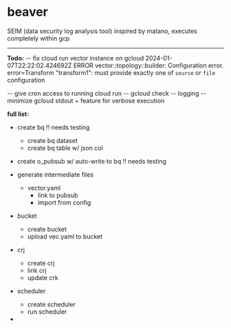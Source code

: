 # beaver

SEIM (data security log analysis tool)
inspired by matano, executes completely within gcp

----



**Todo:**
-- fix cloud run vector instance on gcloud
  2024-01-07T22:22:02.424692Z ERROR vector::topology::builder: Configuration error. error=Transform "transform1": must provide exactly one of `source` or `file` configuration

-- give cron access to running cloud run
-- gcloud check
-- logging
-- minimize gcloud stdout + feature for verbose execution

**full list:** 
- create bq !! needs testing
  - create bq dataset
  - create bq table w/ json col
- create o_pubsub w/ auto-write to bq !! needs testing
- generate intermediate files
  - vector.yaml
    - link to pubsub
    - import from config
- bucket
  - create bucket
  - upload vec.yaml to bucket
- crj
  - create crj
  - link crj
  - update crk
- scheduler
  - create scheduler
  - run scheduler 

- 

